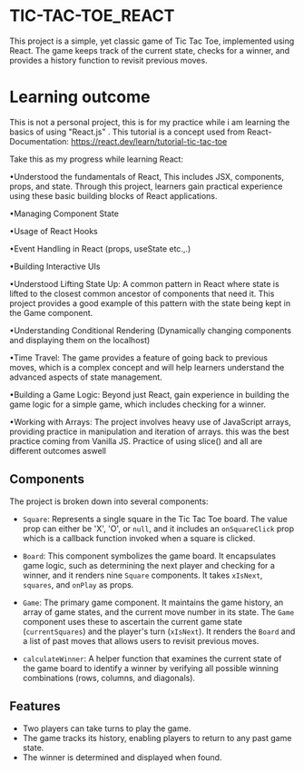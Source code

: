 # TIC-TAC-TOE_REACT

This project is a simple, yet classic game of Tic Tac Toe, implemented using React. The game keeps track of the current state, checks for a winner, and provides a history function to revisit previous moves.

# Learning outcome

This is not a personal project, this is for my practice while i am learning the basics of using "React.js" . This tutorial is a concept used from React-Documentation: https://react.dev/learn/tutorial-tic-tac-toe  

Take this as my progress while learning React: 

•Understood the fundamentals of React, This includes JSX, components, props, and state. Through this project, learners gain practical experience using these basic building blocks of React applications.

•Managing Component State 

•Usage of React Hooks

•Event Handling in React (props, useState etc.,.)

•Building Interactive UIs

•Understood Lifting State Up: A common pattern in React where state is lifted to the closest common ancestor of components that need it. This project provides a good example of this pattern with the state being kept in the Game component.

•Understanding Conditional Rendering (Dynamically changing components and displaying them on the localhost)

•Time Travel: The game provides a feature of going back to previous moves, which is a complex concept and will help learners understand the advanced aspects of state management.

•Building a Game Logic: Beyond just React, gain experience in building the game logic for a simple game, which includes checking for a winner.

•Working with Arrays: The project involves heavy use of JavaScript arrays, providing practice in manipulation and iteration of arrays.
this was the best practice coming from Vanilla JS. Practice of using slice() and all are different outcomes aswell 

## Components

The project is broken down into several components:

- `Square`: Represents a single square in the Tic Tac Toe board. The value prop can either be 'X', 'O', or `null`, and it includes an `onSquareClick` prop which is a callback function invoked when a square is clicked.

- `Board`: This component symbolizes the game board. It encapsulates game logic, such as determining the next player and checking for a winner, and it renders nine `Square` components. It takes `xIsNext`, `squares`, and `onPlay` as props.

- `Game`: The primary game component. It maintains the game history, an array of game states, and the current move number in its state. The `Game` component uses these to ascertain the current game state (`currentSquares`) and the player's turn (`xIsNext`). It renders the `Board` and a list of past moves that allows users to revisit previous moves.

- `calculateWinner`: A helper function that examines the current state of the game board to identify a winner by verifying all possible winning combinations (rows, columns, and diagonals).

## Features

- Two players can take turns to play the game.
- The game tracks its history, enabling players to return to any past game state.
- The winner is determined and displayed when found.
